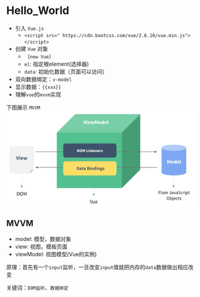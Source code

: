 # Hello_World

- 引入 `Vue.js`
  - `<script src=" https://cdn.bootcss.com/vue/2.6.10/vue.min.js"></script>`
- 创建 `Vue` 对象
  - （`new Vue`）
  - `el`: 指定根element(选择器)
  - `data`: 初始化数据（页面可以访问）
- 双向数据绑定：`v-model`
- 显示数据：`{{xxx}}`
- 理解`vue`的`mvvm`实现

下图展示 `MVVM`
![Vue-MVVM](./Vue.gif)

## MVVM

- model: 模型，数据对象
- view: 视图，模板页面
- viewModel: 视图模型(Vue的实例)

原理：首先有一个`input`监听，一旦改变`input`值就把内存的`data`数据做出相应改变

关键词：`DOM监听`、`数据绑定`
